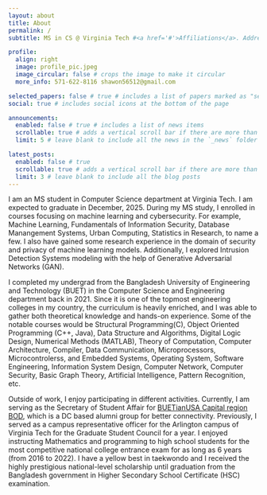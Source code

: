 ```yaml
---
layout: about
title: About
permalink: /
subtitle: MS in CS @ Virginia Tech #<a href='#'>Affiliations</a>. Address. Contacts. Motto. Etc.

profile:
  align: right
  image: profile_pic.jpeg
  image_circular: false # crops the image to make it circular
  more_info: 571-622-8116 shawon56512@gmail.com

selected_papers: false # true # includes a list of papers marked as "selected={true}"
social: true # includes social icons at the bottom of the page

announcements:
  enabled: false # true # includes a list of news items
  scrollable: true # adds a vertical scroll bar if there are more than 3 news items
  limit: 5 # leave blank to include all the news in the `_news` folder

latest_posts:
  enabled: false # true
  scrollable: true # adds a vertical scroll bar if there are more than 3 new posts items
  limit: 3 # leave blank to include all the blog posts
---
```


I am an MS student in Computer Science department at Virginia Tech. I am expected to graduate in December, 2025. During my MS study, I enrolled in courses focusing on machine learning and cybersecurity. For example, Machine Learning, Fundamentals of Information Security, Database Manangement Systems, Urban Computing, Statistics in Research, to name a few. I also have gained some research experience in the domain of security and privacy of machine learning models. Additionally, I explored Intrusion Detection Systems modeling with the help of Generative Adversarial Networks (GAN). 

I completed my undergrad from the Bangladesh University of Engineering and Technology (BUET) in the Computer Science and Engineering department back in 2021. Since it is one of the topmost engineering colleges in my country, the curriculum is heavily enriched, and I was able to gather both theoretical knowledge and hands-on experience. Some of the notable courses would be Structural Programming(C), Object Oriented Programming (C++, Java), Data Structure and Algorithms, Digital Logic Design, Numerical Methods (MATLAB), Theory of Computation, Computer Architecture,  Compiler, Data Communication, Microprocessors, Microcontrolerss, and Embedded Systems, Operating System, Software Engineering, Information System Design, Computer Network, Computer Security, Basic Graph Theory, Artificial Intelligence, Pattern Recognition, etc. 

Outside of work, I enjoy participating in different activities. Currently, I am serving as the Secretary of Student Affair for [BUETianUSA Capital region BOD](https://www.buetianusa.org/), which is a DC based alumni group for better connectivity. Previously, I served as a campus representative officer for the Arlington campus of Virginia Tech for the Graduate Student Council for a year. I enjoyed instructing Mathematics and programming to high school students for the most competitive national college entrance exam for as long as 6 years (from 2016 to 2022). I have a yellow best in taekwondo and I received the highly prestigious national-level scholarship until graduation from the Bangladesh government in Higher Secondary School Certificate (HSC) examination.
